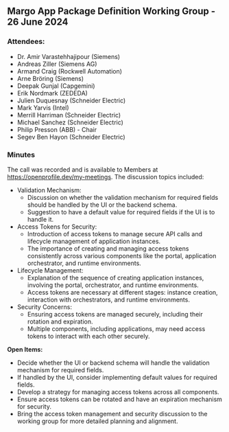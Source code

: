 ## Margo App Package Definition Working Group - 26 June 2024

### Attendees:
* Dr. Amir Varastehhajipour (Siemens)
* Andreas Ziller (Siemens AG)
* Armand Craig (Rockwell Automation)
* Arne Bröring (Siemens)
* Deepak Gunjal (Capgemini)
* Erik Nordmark (ZEDEDA)
* Julien Duquesnay (Schneider Electric)
* Mark Yarvis (Intel)
* Merrill Harriman (Schneider Electric)
* Michael Sanchez (Schneider Electric)
* Philip Presson (ABB) - Chair
* Segev Ben Hayon (Schneider Electric)

### Minutes

The call was recorded and is available to Members at https://openprofile.dev/my-meetings. The discussion topics included: 

* Validation Mechanism:
   - Discussion on whether the validation mechanism for required fields should be handled by the UI or the backend schema.
   - Suggestion to have a default value for required fields if the UI is to handle it.
* Access Tokens for Security:
   - Introduction of access tokens to manage secure API calls and lifecycle management of application instances.
   - The importance of creating and managing access tokens consistently across various components like the portal, application orchestrator, and runtime environments.
* Lifecycle Management:
   - Explanation of the sequence of creating application instances, involving the portal, orchestrator, and runtime environments.
   - Access tokens are necessary at different stages: instance creation, interaction with orchestrators, and runtime environments.
* Security Concerns:
   - Ensuring access tokens are managed securely, including their rotation and expiration.
   - Multiple components, including applications, may need access tokens to interact with each other securely.

**Open Items:**

   - Decide whether the UI or backend schema will handle the validation mechanism for required fields.
   - If handled by the UI, consider implementing default values for required fields.
   - Develop a strategy for managing access tokens across all components.
   - Ensure access tokens can be rotated and have an expiration mechanism for security.
   - Bring the access token management and security discussion to the working group for more detailed planning and alignment.

